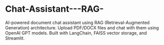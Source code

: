 # Chat-Assistant---RAG-
AI-powered document chat assistant using RAG (Retrieval-Augmented Generation) architecture. Upload PDF/DOCX files and chat with them using OpenAI GPT models. Built with LangChain, FAISS vector storage, and Streamlit.
